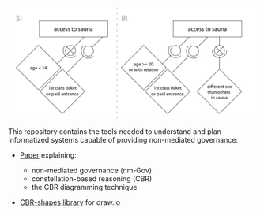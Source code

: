 ![CBR constellations: different rules governing the same desired eligibility](figures/Fig%2009.3%20(cbr%20sauna).png)

This repository contains the tools needed to understand and plan informatized systems capable of providing non-mediated governance:

* [Paper](scgov%20-%20ch09%20-%20nmGov,%20CBR.pdf) explaining:
  * non-mediated governance (nm-Gov)
  * constellation-based reasoning (CBR)
  * the CBR diagramming technique

* [CBR-shapes library](CBR%20Elements.xml) for draw.io